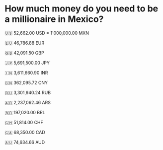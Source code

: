 # How much money do you need to be a millionaire in Mexico?

🇺🇸 52,662.00 USD = 1'000,000.00 MXN

🇪🇺 46,786.88 EUR

🇬🇧 42,091.50 GBP

🇯🇵 5,691,500.00 JPY

🇮🇳 3,611,660.90 INR

🇨🇳 362,095.72 CNY

🇷🇺 3,301,940.24 RUB

🇦🇷 2,237,062.46 ARS

🇧🇷 197,020.00 BRL

🇨🇭 51,814.00 CHF

🇨🇦 68,350.00 CAD

🇦🇺 74,634.66 AUD

